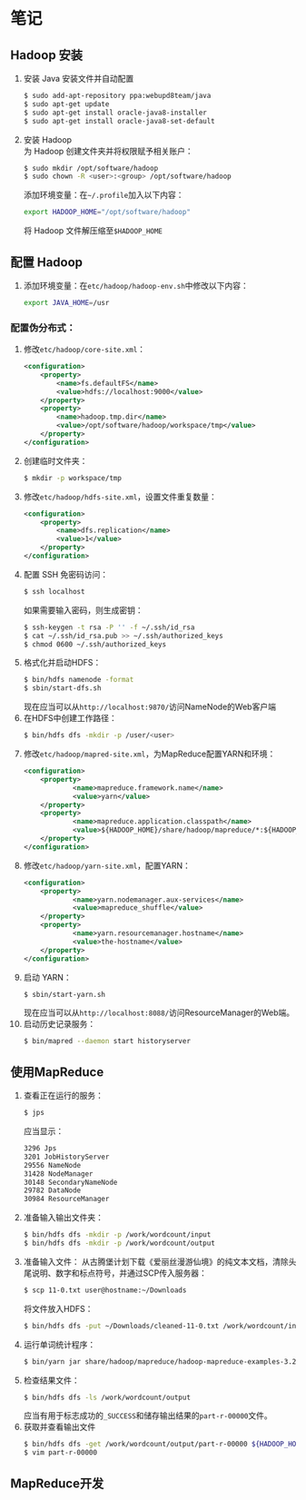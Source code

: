 # 笔记
## Hadoop 安装
1. 安装 Java
   安装文件并自动配置
   ```bash
   $ sudo add-apt-repository ppa:webupd8team/java
   $ sudo apt-get update
   $ sudo apt-get install oracle-java8-installer
   $ sudo apt-get install oracle-java8-set-default   
   ```
2. 安装 Hadoop  
   为 Hadoop 创建文件夹并将权限赋予相关账户：  
   ```bash
   $ sudo mkdir /opt/software/hadoop
   $ sudo chown -R <user>:<group> /opt/software/hadoop
   ```
   添加环境变量：在`~/.profile`加入以下内容：
   ```bash
   export HADOOP_HOME="/opt/software/hadoop"
   ```
   将 Hadoop 文件解压缩至`$HADOOP_HOME`
## 配置 Hadoop
1. 添加环境变量：在`etc/hadoop/hadoop-env.sh`中修改以下内容：
   ```bash
   export JAVA_HOME=/usr
   ```
### 配置伪分布式：
1. 修改`etc/hadoop/core-site.xml`：
    ```xml
    <configuration>
        <property>
            <name>fs.defaultFS</name>
            <value>hdfs://localhost:9000</value>
        </property>
        <property>
            <name>hadoop.tmp.dir</name>
            <value>/opt/software/hadoop/workspace/tmp</value>
        </property>
    </configuration>
    ```
2. 创建临时文件夹：  
    ```bash
    $ mkdir -p workspace/tmp
    ```
3. 修改`etc/hadoop/hdfs-site.xml`，设置文件重复数量：  
    ```xml
    <configuration>
        <property>
            <name>dfs.replication</name>
            <value>1</value>
        </property>
    </configuration>
    ```
4. 配置 SSH 免密码访问：   
    ```bash
    $ ssh localhost
    ```
    如果需要输入密码，则生成密钥：   
    ```bash
    $ ssh-keygen -t rsa -P '' -f ~/.ssh/id_rsa
    $ cat ~/.ssh/id_rsa.pub >> ~/.ssh/authorized_keys
    $ chmod 0600 ~/.ssh/authorized_keys
    ```
5. 格式化并启动HDFS：   
    ```bash
    $ bin/hdfs namenode -format
    $ sbin/start-dfs.sh
    ```
    现在应当可以从`http://localhost:9870/`访问NameNode的Web客户端
6. 在HDFS中创建工作路径：
    ```bash
    $ bin/hdfs dfs -mkdir -p /user/<user>
    ```
7. 修改`etc/hadoop/mapred-site.xml`，为MapReduce配置YARN和环境：
    ```xml
    <configuration>
        <property>
                <name>mapreduce.framework.name</name>
                <value>yarn</value>
        </property>
        <property>
                <name>mapreduce.application.classpath</name>
                <value>${HADOOP_HOME}/share/hadoop/mapreduce/*:${HADOOP_HOME}/share/hadoop/mapreduce/lib/*</value>
        </property>
    </configuration>
    ```
8. 修改`etc/hadoop/yarn-site.xml`，配置YARN：  
    ```xml
    <configuration>
        <property>
                <name>yarn.nodemanager.aux-services</name>
                <value>mapreduce_shuffle</value>
        </property>
        <property>
                <name>yarn.resourcemanager.hostname</name>
                <value>the-hostname</value>
        </property>
    </configuration>
    ```
9. 启动 YARN：  
    ```bash
    $ sbin/start-yarn.sh
    ```
    现在应当可以从`http://localhost:8088/`访问ResourceManager的Web端。
10. 启动历史记录服务：
    ```bash
    $ bin/mapred --daemon start historyserver
    ```
## 使用MapReduce
1. 查看正在运行的服务：
    ```bash
    $ jps
    ```
    应当显示：  
    ```bash
    3296 Jps
    3201 JobHistoryServer
    29556 NameNode
    31428 NodeManager
    30148 SecondaryNameNode
    29782 DataNode
    30984 ResourceManager
    ```
3. 准备输入输出文件夹：
    ```bash
    $ bin/hdfs dfs -mkdir -p /work/wordcount/input
    $ bin/hdfs dfs -mkdir -p /work/wordcount/output
    ```
2. 准备输入文件：
    从古腾堡计划下载《爱丽丝漫游仙境》的纯文本文档，清除头尾说明、数字和标点符号，并通过SCP传入服务器：
    ```bash
    $ scp 11-0.txt user@hostname:~/Downloads
    ```
    将文件放入HDFS：
    ```bash
    $ bin/hdfs dfs -put ~/Downloads/cleaned-11-0.txt /work/wordcount/input
    ```
3. 运行单词统计程序：
    ```bash
    $ bin/yarn jar share/hadoop/mapreduce/hadoop-mapreduce-examples-3.2.0.jar wordcount /work/wordcount/input /work/wordcount/output
    ```
4. 检查结果文件：
    ```bash
    $ bin/hdfs dfs -ls /work/wordcount/output
    ```
    应当有用于标志成功的`_SUCCESS`和储存输出结果的`part-r-00000`文件。
5. 获取并查看输出文件
    ```bash
    $ bin/hdfs dfs -get /work/wordcount/output/part-r-00000 ${HADOOP_HOME}/
    $ vim part-r-00000
    ```

## MapReduce开发
